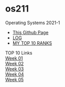 # os211
Operating Systems 2021-1<br>

* [This Github Page](https://github.com/muhammadhafizmm/os211)<br>
* [LOG](https://muhammadhafizmm.github.io/os211/TXT/mylog.txt)<br>
* [MY TOP 10 RANKS](https://muhammadhafizmm.github.io/os211/TXT/myrank.txt)<br>

TOP 10 Links <br>
[Week 01](https://muhammadhafizmm.github.io/os211/W01/)<br>
[Week 02](https://muhammadhafizmm.github.io/os211/W02/)<br>
[Week 03](https://muhammadhafizmm.github.io/os211/W03/)<br>
[Week 04](https://muhammadhafizmm.github.io/os211/W04/)<br>
[Week 05](https://muhammadhafizmm.github.io/os211/W05/)<br>
